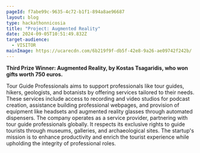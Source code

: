 ```yaml
---
pageId: f7abe99c-9635-4c72-b1f1-894a8ae96687
layout: blog
type: hackathonnicosia
title: "Project: Augmented Reality"
date: 2024-09-05T10:51:49.832Z
target-audience:
  - VISITOR
mainImage: https://ucarecdn.com/6b219f9f-db5f-42e8-9a26-ae09742f242b/
---
```

**Third Prize Winner: Augmented Reality, by Kostas Tsagaridis, who won gifts worth 750 euros.**

Tour Guide Professionals aims to support professionals like tour guides, hikers, geologists, and botanists by offering services tailored to their needs. These services include access to recording and video studios for podcast creation, assistance building professional webpages, and provision of equipment like headsets and augmented reality glasses through automated dispensers. The company operates as a service provider, partnering with tour guide professionals globally. It respects its exclusive rights to guide tourists through museums, galleries, and archaeological sites. The startup's mission is to enhance productivity and enrich the tourist experience while upholding the integrity of professional roles.